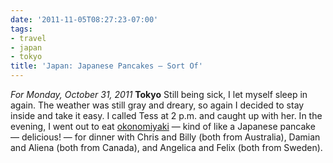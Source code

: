 ```yaml
---
date: '2011-11-05T08:27:23-07:00'
tags:
- travel
- japan
- tokyo
title: 'Japan: Japanese Pancakes — Sort Of'
---
```


*For Monday, October 31, 2011* **Tokyo** Still being sick, I let myself sleep in again. The weather was still gray and dreary, so again I decided to stay inside and take it easy. I called Tess at 2 p.m. and caught up with her. In the evening, I went out to eat [okonomiyaki](http://www.google.com/search?client=safari&rls;=en&q;=okonomiyaki&oe;=UTF-8&um;=1&ie;=UTF-8&hl;=en&tbm;=isch&source;=og&sa;=N&tab;=wi&biw;=1366&bih;=690&sei;=%20tFS1TrjBAsyVmQXW0tD2Aw) — kind of like a Japanese pancake — delicious! — for dinner with Chris and Billy (both from Australia), Damian and Aliena (both from Canada), and Angelica and Felix (both from Sweden).
